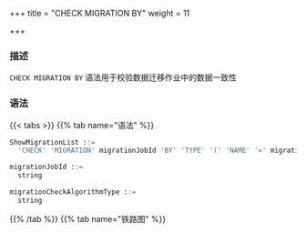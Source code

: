 +++
title = "CHECK MIGRATION BY"
weight = 11

+++

### 描述

`CHECK MIGRATION BY` 语法用于校验数据迁移作业中的数据一致性

### 语法

{{< tabs >}}
{{% tab name="语法" %}}
```sql
ShowMigrationList ::=
  'CHECK' 'MIGRATION' migrationJobId 'BY' 'TYPE' '(' 'NAME' '=' migrationCheckAlgorithmType ')'

migrationJobId ::=
  string

migrationCheckAlgorithmType ::=
  string
```
{{% /tab %}}
{{% tab name="铁路图" %}}
<iframe frameborder="0" name="diagram" id="diagram" width="100%" height="100%"></iframe>
{{% /tab %}}
{{< /tabs >}}

### 补充说明

- `migrationJobId` 需要通过 [SHOW MIGRATION LIST](/cn/user-manual/shardingsphere-proxy/distsql/syntax/ral/migration/show-migration-list/) 语法查询获得

- `migrationCheckAlgorithmType` 需要通过 [SHOW MIGRATION CHECK ALGORITHMS](/cn/user-manual/shardingsphere-proxy/distsql/syntax/ral/migration/show-migration-check-algorithm/) 语法查询获得

### 示例

- 校验数据迁移作业中数据一致性

```sql
CHECK MIGRATION 'j01016e501b498ed1bdb2c373a2e85e2529a6' BY TYPE (NAME='CRC32_MATCH');
```

### 保留字

`CHECK`、`MIGRATION`、`BY`、`TYPE`

### 相关链接

- [保留字](/cn/user-manual/shardingsphere-proxy/distsql/syntax/reserved-word/)
- [SHOW MIGRATION LIST](/cn/user-manual/shardingsphere-proxy/distsql/syntax/ral/migration/show-migration-list/)
- [SHOW MIGRATION CHECK ALGORITHMS](/cn/user-manual/shardingsphere-proxy/distsql/syntax/ral/migration/show-migration-check-algorithm/)